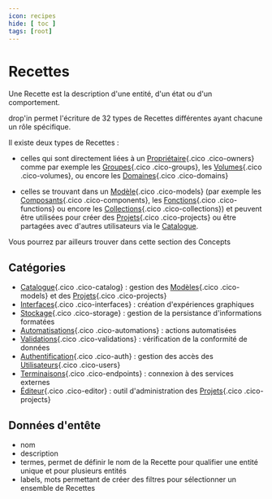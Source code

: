 ```yaml
---
icon: recipes
hide: [ toc ]
tags: [root]
---
```

# Recettes

Une Recette est la description d'une entité, d'un état ou d'un comportement.

drop'in permet l'écriture de 32 types de Recettes différentes ayant chacune un rôle spécifique.

Il existe deux types de Recettes :

- celles qui sont directement liées à un [Propriétaire](/fr/concepts/owners/){.cico .cico-owners} comme par exemple les [Groupes](/fr/concepts/auth/groups/){.cico .cico-groups}, les [Volumes](/fr/concepts/storage/volumes/){.cico .cico-volumes}, ou encore les [Domaines](/fr/concepts/endpoints/domains/){.cico .cico-domains}

- celles se trouvant dans un [Modèle](/fr/concepts/catalog/models/){.cico .cico-models} (par exemple les [Composants](/fr/concepts/interfaces/components/){.cico .cico-components}, les [Fonctions](/fr/concepts/automations/functions/){.cico .cico-functions} ou encore les [Collections](/fr/concepts/storage/collections/){.cico .cico-collections}) et peuvent être utilisées pour créer des [Projets](/fr/concepts/catalog/projects/){.cico .cico-projects} ou être partagées avec d'autres utilisateurs via le [Catalogue](/fr/concepts/catalog/).

Vous pourrez par ailleurs trouver dans cette section des Concepts

## Catégories
- [Catalogue](/fr/concepts/catalog/){.cico .cico-catalog} : gestion des [Modèles](/fr/concepts/catalog/models/){.cico .cico-models} et des [Projets](/fr/concepts/catalog/projects/){.cico .cico-projects}
- [Interfaces](/fr/concepts/interfaces/){.cico .cico-interfaces} : création d'expériences graphiques
- [Stockage](/fr/concepts/storage/){.cico .cico-storage} : gestion de la persistance d'informations formatées
- [Automatisations](/fr/concepts/automations/){.cico .cico-automations} : actions automatisées
- [Validations](/fr/concepts/validations/){.cico .cico-validations} : vérification de la conformité de données
- [Authentification](/fr/concepts/auth/){.cico .cico-auth} : gestion des accès des [Utilisateurs](/fr/concepts/owners/users/){.cico .cico-users}
- [Terminaisons](/fr/concepts/endpoints/){.cico .cico-endpoints} : connexion à des services externes
- [Éditeur](/fr/concepts/editor/){.cico .cico-editor} : outil d'administration des [Projets](/fr/concepts/catalog/projects/){.cico .cico-projects}


## Données d'entête
- nom
- description
- termes, permet de définir le nom de la Recette pour qualifier une entité unique et pour plusieurs entités
- labels, mots permettant de créer des filtres pour sélectionner un ensemble de Recettes
